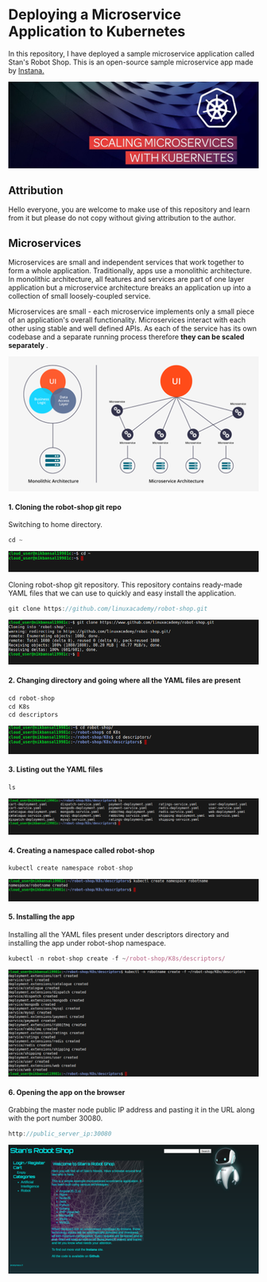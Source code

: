 # Deploying a Microservice Application to Kubernetes

In this repository, I have deployed a sample microservice application called Stan's Robot Shop. This is an open-source sample microservice app made by <a href="https://www.instana.com/">Instana.</a>

![](images/Scaling-Microservices-with-Kubernetes.jpg)

<h2> Attribution </h2>

Hello everyone, you are welcome to make use of this repository and learn from it but please do not copy without giving attribution to the author.

<h2> Microservices </h2>

Microservices are small and independent services that work together to form a whole application. Traditionally, apps use a monolithic architecture. In monolithic architecture, all features and services are part of one layer application but a microservice architecture breaks an application up into a collection of small loosely-coupled service.

Microservices are small - each microservice implements only a small piece of an application's overall functionality. Microservices interact with each other using stable and well defined APIs. As each of the service has its own codebase and a separate running process therefore <b> they can be scaled separately </b>.

<p align="center">
  <img src="https://github.com/Nikhil2408/Deploying-a-Microservice-Application-to-Kubernetes/blob/master/images/microservice-architecture.png" width="700">
</p>

<h4> 1. Cloning the robot-shop git repo </h4>

Switching to home directory.

```javascript
cd ~
```
![](images/1.png)

Cloning robot-shop git repository. This repository contains ready-made YAML files that we can use to quickly and easy install the application.

```javascript
git clone https://github.com/linuxacademy/robot-shop.git
```

![](images/2.png)

<h4> 2. Changing directory and going where all the YAML files are present </h4>

```javascript
cd robot-shop
cd K8s
cd descriptors
```
![](images/3.png)

<h4> 3. Listing out the YAML files </h4>

```javascript
ls
```
![](images/4.png)

<h4> 4. Creating a namespace called robot-shop </h4>

```javascript
kubectl create namespace robot-shop
```
![](images/5.png)

<h4> 5. Installing the app </h4>

Installing all the YAML files present under descriptors directory and installing the app under robot-shop namespace.

```javascript
kubectl -n robot-shop create -f ~/robot-shop/K8s/descriptors/
```
![](images/6.png)

<h4> 6. Opening the app on the browser </h4>

Grabbing the master node public IP address and pasting it in the URL along with the port number 30080.

```javascript
http://public_server_ip:30080
```
![](images/7.png)
